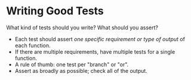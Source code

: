 # Writing Good Tests

What kind of tests should you write?
What should you assert?

* Each test should assert _one specific requirement or type of output_ of each function.
* If there are multiple requirements, have multiple tests for a single function.
* A rule of thumb: one test per "branch" or "or".
* Assert as broadly as possible; check all of the output.
